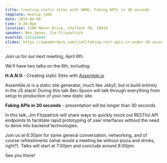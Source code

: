 ```yaml
---
title: Creating static sites with HANG, Faking APIs in 30 seconds
template: meetup.jade
date: 2015-04-06
time: 6:30-8pm
location: 1100 Manor Drive, Chalfont PA, 18914
speaker: Ben Spoon, Jim Fitzpatrick
eventId: 221164444
slides: https://speakerdeck.com/jimf/faking-rest-apis-in-under-30-seconds
---
```


Join us for our next meeting, April 6th.

We'll have two talks on the 6th, including:

__H.A.N.G__ - Creating static Sites with [Assemble.io](http://assemble.io/)

Assemble.io is a static site generator, much like Jekyll, but is build entirely
in the JS stack! During this talk Ben Spoon will talk through everything from
setup to production of your new static site.

__Faking APIs in 30 seconds__ - presentation will be longer than 30 seconds

In this talk, Jim Fitzpatrick will share ways to quickly mock out RESTful API
endpoints to facilitate rapid prototyping of user interfaces without the need
to delve into backend technologies.

Join us at 6:30pm for some general conversation, networking, and of course
refreshments (what would a meeting be without pizza and drinks, right?). Talks
will start at 7:00pm and conclude around 8:00pm.

See you there!
